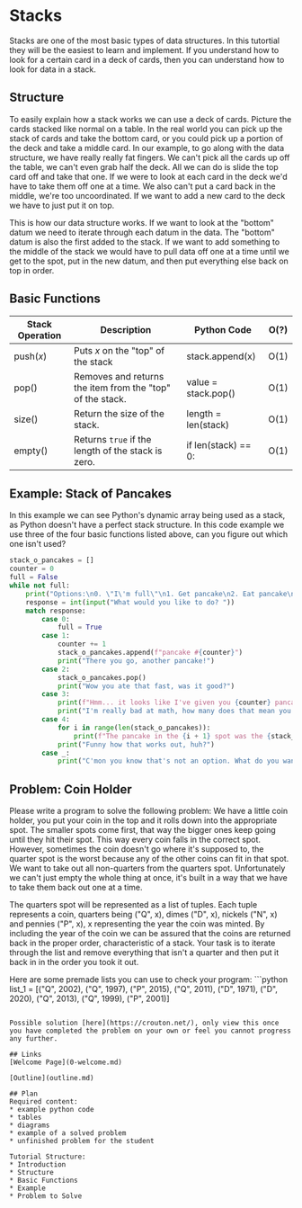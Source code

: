 # Stacks
Stacks are one of the most basic types of data structures. In this tutortial they will be the easiest to learn and implement. If you understand how to look for a certain card in a deck of cards, then you can understand how to look for data in a stack.

## Structure
To easily explain how a stack works we can use a deck of cards. Picture the cards stacked like normal on a table. In the real world you can pick up the stack of cards and take the bottom card, or you could pick up a portion of the deck and take a middle card. In our example, to go along with the data structure, we have really really fat fingers. We can't pick all the cards up off the table, we can't even grab half the deck. All we can do is slide the top card off and take that one. If we were to look at each card in the deck we'd have to take them off one at a time. We also can't put a card back in the middle, we're too uncoordinated. If we want to add a new card to the deck we have to just put it on top.

This is how our data structure works. If we want to look at the "bottom" datum we need to iterate through each datum in the data. The "bottom" datum is also the first added to the stack. If we want to add something to the middle of the stack we would have to pull data off one at a time until we get to the spot, put in the new datum, and then put everything else back on top in order.

## Basic Functions
| Stack Operation | Description | Python Code | O(?) |
| --- | --- | --- | --- |
| push(_x_) | Puts _x_ on the "top" of the stack | stack.append(x)| O(1) |
| pop() | Removes and returns the item from the "top" of the stack. | value = stack.pop() | O(1) |
| size() | Return the size of the stack. | length = len(stack) | O(1) |
| empty() | Returns ```true``` if the length of the stack is zero. | if len(stack) == 0: | O(1) |


## Example: Stack of Pancakes
In this example we can see Python's dynamic array being used as a stack, as Python doesn't have a perfect stack structure. In this code example we use three of the four basic functions listed above, can you figure out which one isn't used?
```python
stack_o_pancakes = []
counter = 0
full = False
while not full:
    print("Options:\n0. \"I\'m full\"\n1. Get pancake\n2. Eat pancake\n3. Count # of pancakes\n4. Stack details")
    response = int(input("What would you like to do? "))
    match response:
        case 0:
            full = True
        case 1:
            counter += 1
            stack_o_pancakes.append(f"pancake #{counter}")
            print("There you go, another pancake!")
        case 2:
            stack_o_pancakes.pop()
            print("Wow you ate that fast, was it good?")
        case 3:
            print(f"Hmm... it looks like I've given you {counter} pancakes and you have {len(stack_o_pancakes)} on your plate.")
            print("I'm really bad at math, how many does that mean you've eaten?")
        case 4:
            for i in range(len(stack_o_pancakes)):
                print(f"The pancake in the {i + 1} spot was the {stack_o_pancakes[i][-1]} pancake made.")
            print("Funny how that works out, huh?")
        case _:
            print("C'mon you know that's not an option. What do you want to do?")
```

## Problem: Coin Holder
Please write a program to solve the following problem:
We have a little coin holder, you put your coin in the top and it rolls down into the appropriate spot. The smaller spots come first, that way the bigger ones keep going until they hit their spot. This way every coin falls in the correct spot. However, sometimes the coin doesn't go where it's supposed to, the quarter spot is the worst because any of the other coins can fit in that spot. We want to take out all non-quarters from the quarters spot. Unfortunately we can't just empty the whole thing at once, it's built in a way that we have to take them back out one at a time.

The quarters spot will be represented as a list of tuples. Each tuple represents a coin, quarters being ("Q", x), dimes ("D", x), nickels ("N", x) and pennies ("P", x), x representing the year the coin was minted. By including the year of the coin we can be assured that the coins are returned back in the proper order, characteristic of a stack. Your task is to iterate through the list and remove everything that isn't a quarter and then put it back in in the order you took it out.

Here are some premade lists you can use to check your program: ```python
list_1 = [("Q", 2002), ("Q", 1997), ("P", 2015), ("Q", 2011), ("D", 1971), ("D", 2020), ("Q", 2013), ("Q", 1999), ("P", 2001)]
```

Possible solution [here](https://crouton.net/), only view this once you have completed the problem on your own or feel you cannot progress any further.

## Links
[Welcome Page](0-welcome.md)

[Outline](outline.md)

## Plan
Required content:
* example python code
* tables
* diagrams
* example of a solved problem
* unfinished problem for the student

Tutorial Structure:
* Introduction
* Structure
* Basic Functions
* Example
* Problem to Solve
